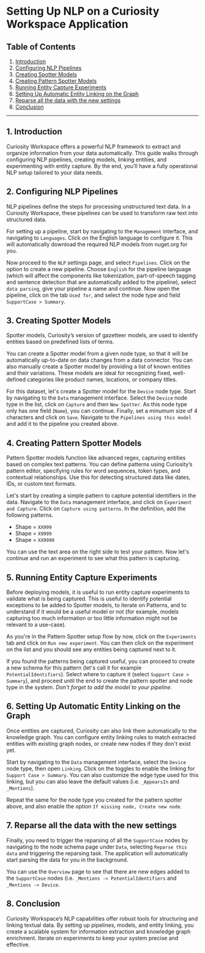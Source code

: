 # Setting Up NLP on a Curiosity Workspace Application

## Table of Contents
1. [Introduction](#introduction)
2. [Configuring NLP Pipelines](#configuring-nlp-pipelines)
3. [Creating Spotter Models](#creating-spotter-models)
4. [Creating Pattern Spotter Models](#creating-pattern-spotter-models)
5. [Running Entity Capture Experiments](#running-entity-capture-experiments)
6. [Setting Up Automatic Entity Linking on the Graph](#setting-up-automatic-entity-linking-on-the-graph)
7. [Reparse all the data with the new settings](#reparse-all-the-data-with-the-new-settings)
8. [Conclusion](#conclusion)

---

## 1. Introduction
Curiosity Workspace offers a powerful NLP framework to extract and organize information from your data automatically. This guide walks through configuring NLP pipelines, creating models, linking entities, and experimenting with entity capture. By the end, you’ll have a fully operational NLP setup tailored to your data needs.

## 2. Configuring NLP Pipelines
NLP pipelines define the steps for processing unstructured text data. In a Curiosity Workspace, these pipelines can be used to transform raw text into structured data. 

For setting up a pipeline, start by navigating to the `Management` interface, and navigating to `Languages`. Click on the English language to configure it. This will automatically download the required NLP models from nuget.org for you. 

Now proceed to the `NLP` settings page, and select `Pipelines`. Click on the option to create a new pipeline. Choose `English` for the pipeline language (which will affect the components like tokenization, part-of-speech tagging and sentence detection that are automatically added to the pipeline), select `data parsing`, give your pipeline a name and continue. Now open the pipeline, click on the tab `Used for`, and select the node type and field `SupportCase > Summary`.

## 3. Creating Spotter Models
Spotter models, Curiosity’s version of gazetteer models, are used to identify entities based on predefined lists of terms. 

You can create a Spotter model from a given node type, so that it will be automatically up-to-date on data changes from a data connector. You can also manually create a Spotter model by providing a list of known entities and their variations. These models are ideal for recognizing fixed, well-defined categories like product names, locations, or company titles.

For this dataset, let's create a Spotter model for the `Device` node type. Start by navigating to the `Data` management interface. Select the `Device` node type in the list, click on `Capture` and then `New Spotter`. As this node type only has one field (`Name`), you can continue. Finally, set a minumum size of 4 characters and click on `Save`. Navigate to the `Pipelines using this model` and add it to the pipeline you created above.


## 4. Creating Pattern Spotter Models
Pattern Spotter models function like advanced regex, capturing entities based on complex text patterns. You can define patterns using Curiosity’s pattern editor, specifying rules for word sequences, token types, and contextual relationships. Use this for detecting structured data like dates, IDs, or custom text formats.

Let's start by creating a simple pattern to capture potential identifiers in the data. Navigate to the `Data` management interface, and click on `Experiment and Capture`. Click on `Capture using patterns`. In the definition, add the following patterns.

- Shape = `XX999`
- Shape = `X9999`
- Shape = `XX9999`

You can use the text area on the right side to test your pattern.  Now let's continue and run an experiment to see what this pattern is capturing.

## 5. Running Entity Capture Experiments

Before deploying models, it is useful to run entity capture experiments to validate what is being captured. This is useful to identify potential exceptions to be added to Spotter models, to iterate on Patterns, and to understand if it would be a useful model or not (for example, models capturing too much information or too little information might not be relevant to a use-case). 

As you're in the Pattern Spotter setup flow by now, click on the `Experiments` tab and click on `Run new experiment`. You can then click on the experiment on the list and you should see any entities being captured next to it.

If you found the patterns being captured useful, you can proceed to create a new schema for this pattern (let's call it for example `PotentialIdentifiers`). Select where to capture it (select `Support Case > Summary`), and proceed until the end to create the pattern spotter and node type in the system. *Don't forget to add the model to your pipeline.*

## 6. Setting Up Automatic Entity Linking on the Graph

Once entities are captured, Curiosity can also link them automatically to the knowledge graph. You can configure entity linking rules to match extracted entities with existing graph nodes, or create new nodes if they don't exist yet.

Start by navigating to the `Data` management interface, select the `Device` node type, then open `Linking`. Click on the toggles to enable the linking for `Support Case > Summary`. You can also customize the edge type used for this linking, but you can also leave the default values (i.e. `_AppearsIn` and `_Mentions`).

Repeat the same for the node type you created for the pattern spotter above, and also enable the option `If missing node, Create new node`.

## 7. Reparse all the data with the new settings

Finally, you need to trigger the reparsing of all the `SupportCase` nodes by navigating to the node schema page under `Data`, selecting `Reparse this data` and triggering the reparsing task. The application will automatically start parsing the data for you in the background. 

You can use the `Overview` page to see that there are new edges added to the `SupportCase` nodes (i.e. `_Mentions -> PotentialIdentifiers` and `_Mentions -> Device`. 

## 8. Conclusion
Curiosity Workspace’s NLP capabilities offer robust tools for structuring and linking textual data. By setting up pipelines, models, and entity linking, you create a scalable system for information extraction and knowledge graph enrichment. Iterate on experiments to keep your system precise and effective.